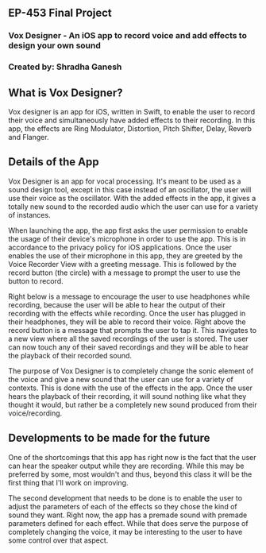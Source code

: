## EP-453 Final Project

### Vox Designer - An iOS app to record voice and add effects to design your own sound

### Created by: Shradha Ganesh

## What is Vox Designer?

Vox designer is an app for iOS, written in Swift, to enable the user to record their voice and simultaneously have added effects to their recording. In this app, the effects are Ring Modulator, Distortion, Pitch Shifter, Delay, Reverb and Flanger. 

## Details of the App

Vox Designer is an app for vocal processing. It's meant to be used as a sound design tool, except in this case instead of an oscillator, the user will use their voice as the oscillator. With the added effects in the app, it gives a totally new sound to the recorded audio which the user can use for a variety of instances. 

When launching the app, the app first asks the user permission to enable the usage of their device's microphone in order to use the app. This is in accordance to the privacy policy for iOS applications. Once the user enables the use of their microphone in this app, they are greeted by the Voice Recorder View with a greeting message. This is followed by the record button (the circle) with a message to prompt the user to use the button to record. 

Right below is a message to encourage the user to use headphones while recording, because the user will be able to hear the output of their recording with the effects while recording. Once the user has plugged in their headphones, they will be able to record their voice. Right above the record button is a message that prompts the user to tap it. This navigates to a new view where all the saved recordings of the user is stored. The user can now touch any of their saved recordings and they will be able to hear the playback of their recorded sound. 

The purpose of Vox Designer is to completely change the sonic element of the voice and give a new sound that the user can use for a variety of contexts. This is done with the use of the effects in the app. Once the user hears the playback of their recording, it will sound nothing like what they thought it would, but rather be a completely new sound produced from their voice/recording. 

## Developments to be made for the future

One of the shortcomings that this app has right now is the fact that the user can hear the speaker output while they are recording. While this may be preferred by some, most wouldn't and thus, beyond this class it will be the first thing that I'll work on improving. 

The second development that needs to be done is to enable the user to adjust the parameters of each of the effects so they chose the kind of sound they want. Right now, the app has a premade sound with premade parameters defined for each effect. While that does serve the purpose of completely changing the voice, it may be interesting to the user to have some control over that aspect. 



